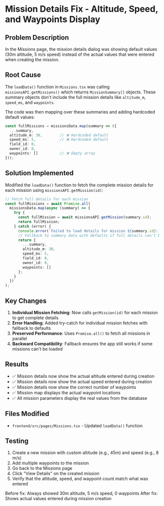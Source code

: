 # Mission Details Fix - Altitude, Speed, and Waypoints Display

## Problem Description
In the Missions page, the mission details dialog was showing default values (30m altitude, 5 m/s speed) instead of the actual values that were entered when creating the mission.

## Root Cause
The `loadData()` function in `Missions.tsx` was calling `missionsAPI.getMissions()` which returns `MissionSummary[]` objects. These summary objects don't include the full mission details like `altitude_m`, `speed_ms`, and `waypoints`.

The code was then mapping over these summaries and adding hardcoded default values:
```typescript
const fullMissions = missionsData.map(summary => ({
  ...summary,
  altitude_m: 30,        // ❌ Hardcoded default
  speed_ms: 5,           // ❌ Hardcoded default  
  field_id: 0,
  owner_id: 0,
  waypoints: []          // ❌ Empty array
}));
```

## Solution Implemented
Modified the `loadData()` function to fetch the complete mission details for each mission using `missionsAPI.getMission(id)`:

```typescript
// Fetch full details for each mission
const fullMissions = await Promise.all(
  missionsData.map(async (summary) => {
    try {
      const fullMission = await missionsAPI.getMission(summary.id);
      return fullMission;
    } catch (error) {
      console.error(`Failed to load details for mission ${summary.id}:`, error);
      // Fallback to summary data with defaults if full details can't be loaded
      return {
        ...summary,
        altitude_m: 30,
        speed_ms: 5,
        field_id: 0,
        owner_id: 0,
        waypoints: []
      };
    }
  })
);
```

## Key Changes
1. **Individual Mission Fetching**: Now calls `getMission(id)` for each mission to get complete details
2. **Error Handling**: Added try-catch for individual mission fetches with fallback to defaults
3. **Preserved Performance**: Uses `Promise.all()` to fetch all missions in parallel
4. **Backward Compatibility**: Fallback ensures the app still works if some missions can't be loaded

## Results
- ✅ Mission details now show the actual altitude entered during creation
- ✅ Mission details now show the actual speed entered during creation  
- ✅ Mission details now show the correct number of waypoints
- ✅ Mission map displays the actual waypoint locations
- ✅ All mission parameters display the real values from the database

## Files Modified
- `frontend/src/pages/Missions.tsx` - Updated `loadData()` function

## Testing
1. Create a new mission with custom altitude (e.g., 45m) and speed (e.g., 8 m/s)
2. Add multiple waypoints to the mission
3. Go back to the Missions page
4. Click "View Details" on the created mission
5. Verify that the altitude, speed, and waypoint count match what was entered

Before fix: Always showed 30m altitude, 5 m/s speed, 0 waypoints
After fix: Shows actual values entered during mission creation